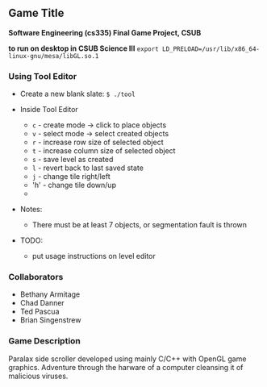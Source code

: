 ## Game Title
**Software Engineering (cs335) Final Game Project, CSUB**

**to run on desktop in CSUB Science III**
```export LD_PRELOAD=/usr/lib/x86_64-linux-gnu/mesa/libGL.so.1```

### Using Tool Editor
* Create a new blank slate:
    `$ ./tool`

*  Inside Tool Editor
    *  `c` - create mode -> click to place objects
    *  `v` - select mode -> select created objects
    *  `r` - increase row size of selected object
    *  `t` - increase column size of selected object
    *  `s` - save level as created
    *  `l` - revert back to last saved state
    *  `j` - change tile right/left
    *  'h' - change tile down/up
    *  
*  Notes:
    *  There must be at least 7 objects, or segmentation fault is thrown
*  TODO:
    *  put usage instructions on level editor

### Collaborators
* Bethany Armitage
* Chad Danner
* Ted Pascua
* Brian Singenstrew

### Game Description
Paralax side scroller developed using mainly C/C++ with OpenGL game graphics.
Adventure through the harware of a computer cleansing it of malicious viruses.
